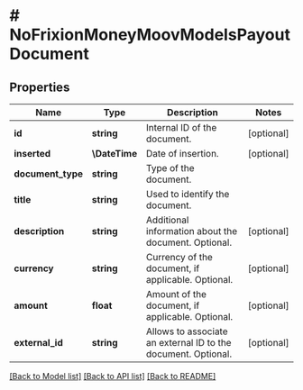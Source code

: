 # # NoFrixionMoneyMoovModelsPayoutDocument

## Properties

Name | Type | Description | Notes
------------ | ------------- | ------------- | -------------
**id** | **string** | Internal ID of the document. | [optional]
**inserted** | **\DateTime** | Date of insertion. | [optional]
**document_type** | **string** | Type of the document. |
**title** | **string** | Used to identify the document. |
**description** | **string** | Additional information about the document. Optional. | [optional]
**currency** | **string** | Currency of the document, if applicable. Optional. | [optional]
**amount** | **float** | Amount of the document, if applicable. Optional. | [optional]
**external_id** | **string** | Allows to associate an external ID to the document. Optional. | [optional]

[[Back to Model list]](../../README.md#models) [[Back to API list]](../../README.md#endpoints) [[Back to README]](../../README.md)
